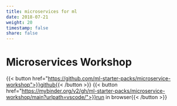 ```yaml
---
title: microservices for ml
date: 2018-07-21
weight: 20
timestamp: false
share: false
---
```


# Microservices Workshop

{{< button href="https://github.com/ml-starter-packs/microservice-workshop">}}github{{< /button >}}
{{< button href="https://mybinder.org/v2/gh/ml-starter-packs/microservice-workshop/main?urlpath=vscode/">}}run in browser{{< /button >}}

